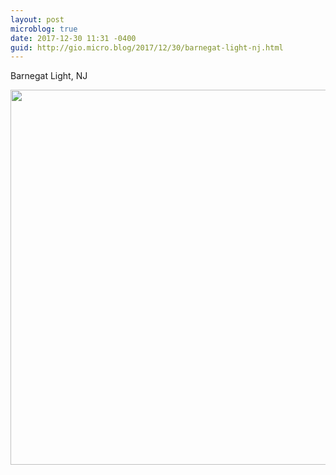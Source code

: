 ```yaml
---
layout: post
microblog: true
date: 2017-12-30 11:31 -0400
guid: http://gio.micro.blog/2017/12/30/barnegat-light-nj.html
---
```

Barnegat Light, NJ

<img src="http://gio.micro.blog/uploads/2017/742c6c1ccd.jpg" width="600" height="600" />
